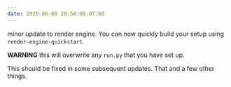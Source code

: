 ```yaml
---
date: 2020-06-08 20:58:00-07:00
---
```


minor update to render engine. You can now quickly build your setup using
`render-engine-quickstart`. 

**WARNING** this will overwrite any  `run.py` that you have set up. 

This should be fixed in some subsequent updates. That and a few
other things.
